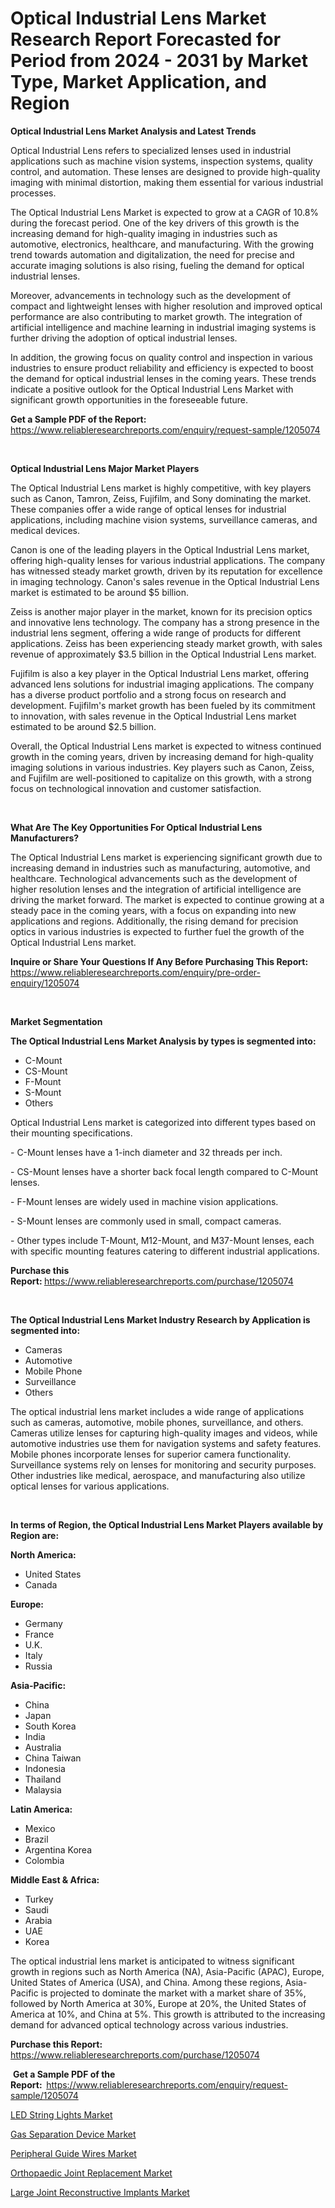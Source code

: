 <p><h1>Optical Industrial Lens Market Research Report Forecasted for Period from 2024 -  2031 by Market Type, Market Application, and Region</h1></p><p><strong>Optical Industrial Lens Market Analysis and Latest Trends</strong></p>
<p><p>Optical Industrial Lens refers to specialized lenses used in industrial applications such as machine vision systems, inspection systems, quality control, and automation. These lenses are designed to provide high-quality imaging with minimal distortion, making them essential for various industrial processes.</p><p>The Optical Industrial Lens Market is expected to grow at a CAGR of 10.8% during the forecast period. One of the key drivers of this growth is the increasing demand for high-quality imaging in industries such as automotive, electronics, healthcare, and manufacturing. With the growing trend towards automation and digitalization, the need for precise and accurate imaging solutions is also rising, fueling the demand for optical industrial lenses.</p><p>Moreover, advancements in technology such as the development of compact and lightweight lenses with higher resolution and improved optical performance are also contributing to market growth. The integration of artificial intelligence and machine learning in industrial imaging systems is further driving the adoption of optical industrial lenses.</p><p>In addition, the growing focus on quality control and inspection in various industries to ensure product reliability and efficiency is expected to boost the demand for optical industrial lenses in the coming years. These trends indicate a positive outlook for the Optical Industrial Lens Market with significant growth opportunities in the foreseeable future.</p></p>
<p><strong>Get a Sample PDF of the Report:&nbsp;</strong> <a href="https://www.reliableresearchreports.com/enquiry/request-sample/1205074">https://www.reliableresearchreports.com/enquiry/request-sample/1205074</a></p>
<p>&nbsp;</p>
<p><strong>Optical Industrial Lens Major Market Players</strong></p>
<p><p>The Optical Industrial Lens market is highly competitive, with key players such as Canon, Tamron, Zeiss, Fujifilm, and Sony dominating the market. These companies offer a wide range of optical lenses for industrial applications, including machine vision systems, surveillance cameras, and medical devices.</p><p>Canon is one of the leading players in the Optical Industrial Lens market, offering high-quality lenses for various industrial applications. The company has witnessed steady market growth, driven by its reputation for excellence in imaging technology. Canon's sales revenue in the Optical Industrial Lens market is estimated to be around $5 billion.</p><p>Zeiss is another major player in the market, known for its precision optics and innovative lens technology. The company has a strong presence in the industrial lens segment, offering a wide range of products for different applications. Zeiss has been experiencing steady market growth, with sales revenue of approximately $3.5 billion in the Optical Industrial Lens market.</p><p>Fujifilm is also a key player in the Optical Industrial Lens market, offering advanced lens solutions for industrial imaging applications. The company has a diverse product portfolio and a strong focus on research and development. Fujifilm's market growth has been fueled by its commitment to innovation, with sales revenue in the Optical Industrial Lens market estimated to be around $2.5 billion.</p><p>Overall, the Optical Industrial Lens market is expected to witness continued growth in the coming years, driven by increasing demand for high-quality imaging solutions in various industries. Key players such as Canon, Zeiss, and Fujifilm are well-positioned to capitalize on this growth, with a strong focus on technological innovation and customer satisfaction.</p></p>
<p>&nbsp;</p>
<p><strong>What Are The Key Opportunities For Optical Industrial Lens Manufacturers?</strong></p>
<p><p>The Optical Industrial Lens market is experiencing significant growth due to increasing demand in industries such as manufacturing, automotive, and healthcare. Technological advancements such as the development of higher resolution lenses and the integration of artificial intelligence are driving the market forward. The market is expected to continue growing at a steady pace in the coming years, with a focus on expanding into new applications and regions. Additionally, the rising demand for precision optics in various industries is expected to further fuel the growth of the Optical Industrial Lens market.</p></p>
<p><strong>Inquire or Share Your Questions If Any Before Purchasing This Report:</strong> <a href="https://www.reliableresearchreports.com/enquiry/pre-order-enquiry/1205074">https://www.reliableresearchreports.com/enquiry/pre-order-enquiry/1205074</a></p>
<p>&nbsp;</p>
<p><strong>Market Segmentation</strong></p>
<p><strong>The Optical Industrial Lens Market Analysis by types is segmented into:</strong></p>
<p><ul><li>C-Mount</li><li>CS-Mount</li><li>F-Mount</li><li>S-Mount</li><li>Others</li></ul></p>
<p><p>Optical Industrial Lens market is categorized into different types based on their mounting specifications. </p><p>- C-Mount lenses have a 1-inch diameter and 32 threads per inch.</p><p>- CS-Mount lenses have a shorter back focal length compared to C-Mount lenses.</p><p>- F-Mount lenses are widely used in machine vision applications.</p><p>- S-Mount lenses are commonly used in small, compact cameras.</p><p>- Other types include T-Mount, M12-Mount, and M37-Mount lenses, each with specific mounting features catering to different industrial applications.</p></p>
<p><strong>Purchase this Report:&nbsp;</strong><a href="https://www.reliableresearchreports.com/purchase/1205074">https://www.reliableresearchreports.com/purchase/1205074</a></p>
<p>&nbsp;</p>
<p><strong>The Optical Industrial Lens Market Industry Research by Application is segmented into:</strong></p>
<p><ul><li>Cameras</li><li>Automotive</li><li>Mobile Phone</li><li>Surveillance</li><li>Others</li></ul></p>
<p><p>The optical industrial lens market includes a wide range of applications such as cameras, automotive, mobile phones, surveillance, and others. Cameras utilize lenses for capturing high-quality images and videos, while automotive industries use them for navigation systems and safety features. Mobile phones incorporate lenses for superior camera functionality. Surveillance systems rely on lenses for monitoring and security purposes. Other industries like medical, aerospace, and manufacturing also utilize optical lenses for various applications.</p></p>
<p>&nbsp;</p>
<p><strong>In terms of Region, the Optical Industrial Lens Market Players available by Region are:</strong></p>
<p>
    <p> <strong> North America: </strong>
        <ul>
            <li>United States</li>
            <li>Canada</li>
        </ul>
        </p> 
    <p> <strong> Europe: </strong>
        <ul>
            <li>Germany</li>
            <li>France</li>
            <li>U.K.</li>
            <li>Italy</li>
            <li>Russia</li>
        </ul>
        </p> 
    <p> <strong> Asia-Pacific: </strong>
        <ul>
            <li>China</li>
            <li>Japan</li>
            <li>South Korea</li>
            <li>India</li>
            <li>Australia</li>
            <li>China Taiwan</li>
            <li>Indonesia</li>
            <li>Thailand</li>
            <li>Malaysia</li>
        </ul>
        </p> 
    <p> <strong> Latin America: </strong>
        <ul>
            <li>Mexico</li>
            <li>Brazil</li>
            <li>Argentina Korea</li>
            <li>Colombia</li>
        </ul>
        </p> 
    <p> <strong> Middle East & Africa: </strong>
        <ul>
            <li>Turkey</li>
            <li>Saudi</li>
            <li>Arabia</li>
            <li>UAE</li>
            <li>Korea</li>
        </ul>
    </p>
    </p>
<p><p>The optical industrial lens market is anticipated to witness significant growth in regions such as North America (NA), Asia-Pacific (APAC), Europe, United States of America (USA), and China. Among these regions, Asia-Pacific is projected to dominate the market with a market share of 35%, followed by North America at 30%, Europe at 20%, the United States of America at 10%, and China at 5%. This growth is attributed to the increasing demand for advanced optical technology across various industries.</p></p>
<p><strong>Purchase this Report: </strong><a href="https://www.reliableresearchreports.com/purchase/1205074">https://www.reliableresearchreports.com/purchase/1205074</a></p>
<p>&nbsp;<strong>Get a Sample PDF of the Report:&nbsp;&nbsp;</strong><a href="https://www.reliableresearchreports.com/enquiry/request-sample/1205074">https://www.reliableresearchreports.com/enquiry/request-sample/1205074</a></p>
<p><strong></strong></p>
<p><p><a href="https://github.com/khayangel/Market-Research-Report-List-2/blob/main/led-string-lights-market.md">LED String Lights Market</a></p><p><a href="https://github.com/YashRP12/Market-Research-Report-List-3/blob/main/gas-separation-device-market.md">Gas Separation Device Market</a></p><p><a href="https://medium.com/@jessicajones1965/peripheral-guide-wires-market-report-reveals-the-latest-trends-and-growth-opportunities-of-this-52de9ee866eb">Peripheral Guide Wires Market</a></p><p><a href="https://medium.com/@emilypena1936/orthopaedic-joint-replacement-market-exploring-market-share-market-trends-and-future-growth-47a0ffb8315b">Orthopaedic Joint Replacement Market</a></p><p><a href="https://medium.com/@emilypena1936/decoding-large-joint-reconstructive-implants-market-metrics-market-share-trends-and-growth-ee64fcdb046b">Large Joint Reconstructive Implants Market</a></p></p>